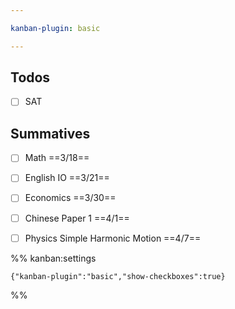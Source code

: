 ```yaml
---

kanban-plugin: basic

---
```


## Todos

- [ ] SAT


## Summatives

- [ ] Math ==3/18==
- [ ] English IO ==3/21==
- [ ] Economics ==3/30==
- [ ] Chinese Paper 1 ==4/1==
- [ ] Physics Simple Harmonic Motion ==4/7==




%% kanban:settings
```
{"kanban-plugin":"basic","show-checkboxes":true}
```
%%